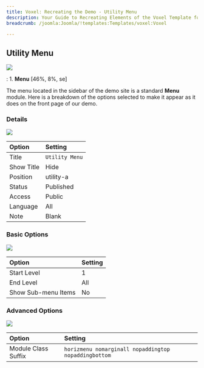 ```yaml
---
title: Voxel: Recreating the Demo - Utility Menu
description: Your Guide to Recreating Elements of the Voxel Template for Joomla
breadcrumb: /joomla:Joomla/!templates:Templates/voxel:Voxel

---
```


Utility Menu
-----
![][demo]

:   1. **Menu** [46%, 8%, se]

The menu located in the sidebar of the demo site is a standard **Menu** module. Here is a breakdown of the options selected to make it appear as it does on the front page of our demo.

### Details
![][demo2]

| Option            | Setting           |  
| :---------------- | :---------------- |  
| Title             | `Utility Menu`    |  
| Show Title        | Hide              |  
| Position          | utility-a         |  
| Status            | Published         |  
| Access            | Public            |   
| Language          | All               |  
| Note              | Blank             |  

### Basic Options
![][demo3]

| Option              | Setting          |  
| :------------------ | :--------------- |  
| Start Level         | 1                |  
| End Level           | All              |  
| Show Sub-menu Items | No               |  

### Advanced Options
![][demo4]

| Option              | Setting                                              |  
| :------------------ | :--------------------------------------------------- |  
| Module Class Suffix | `horizmenu nomarginall nopaddingtop nopaddingbottom` |  

[demo]: assets/demo_1.jpeg
[demo2]: assets/voxmenu_1.jpeg
[demo3]: assets/voxmenu_2.jpeg
[demo4]: assets/voxmenu_3.jpeg
